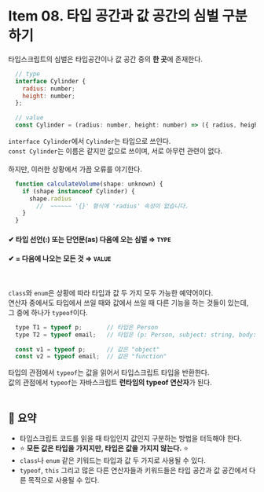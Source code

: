# Item 08. 타입 공간과 값 공간의 심벌 구분하기
타입스크립트의 심벌은 타입공간이나 값 공간 중의 **한 곳**에 존재한다.<br>
```javascript
  // type
  interface Cylinder {
    radius: number;
    height: number;
  };
  
  // value
  const Cylinder = (radius: number, height: number) => ({ radius, height });
```
`interface Cylinder`에서 `Cylinder`는 타입으로 쓰인다.<br>
`const Cylinder`는 이름은 같지만 값으로 쓰이며, 서로 아무런 관련이 없다.<br>
<br>
하지만, 이러한 상황에서 가끔 오류를 야기한다.<br>
```javascript
  function calculateVolume(shape: unknown) {
    if (shape instanceof Cylinder) {
      shape.radius
        //  ~~~~~~ '{}' 형식에 'radius' 속성이 없습니다.
    }
  }
```
#### ✔ 타입 선언(:) 또는 단언문(as) 다음에 오는 심벌 ⇒ `TYPE`
#### ✔ = 다음에 나오는 모든 것 ⇒ `VALUE`
<br>

`class`와 `enum`은 상황에 따라 타입과 값 두 가지 모두 가능한 예약어이다.<br>
연산자 중에서도 타입에서 쓰일 때와 값에서 쓰일 때 다른 기능을 하는 것들이 있는데, 그 중에 하나가 `typeof`이다.<br>
```javascript
  type T1 = typeof p;       // 타입은 Person
  type T2 = typeof email;   // 타입은 (p: Person, subject: string, body: string) => Response
  
  const v1 = typeof p;      // 값은 "object"
  const v2 = typeof email;  // 값은 "function"
```
타입의 관점에서 `typeof`는 값을 읽어서 타입스크립트 타입을 반환한다.<br>
값의 관점에서 `typeof`는 자바스크립트 **런타임의 typeof 연산자**가 된다.<br>
<br>

## 📝 요약
- 타입스크립트 코드를 읽을 때 타입인지 값인지 구분하는 방법을 터득해야 한다.
- ⭐ **모든 값은 타입을 가지지만, 타입은 값을 가지지 않는다.** ⭐
- `class`나 `enum` 같은 키워드는 타입과 값 두 가지로 사용될 수 있다.
- `typeof`, `this` 그리고 많은 다른 연산자들과 키워드들은 타입 공간과 값 공간에서 다른 목적으로 사용될 수 있다.
